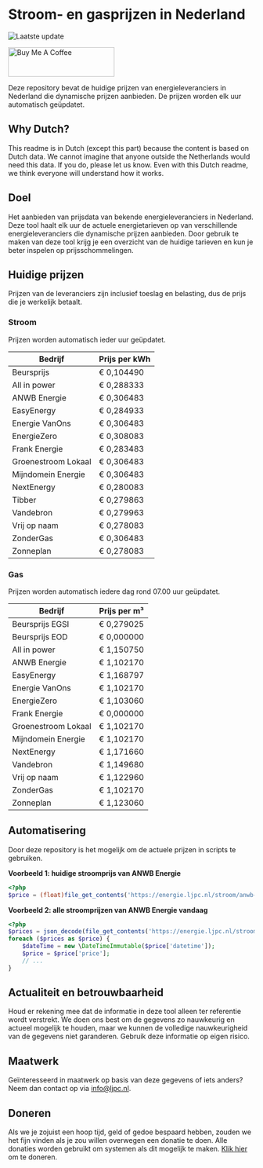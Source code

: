 # Stroom- en gasprijzen in Nederland

![Laatste update](https://img.shields.io/badge/laatste%20update-2024--02--08%2007%3A00%20CET-brightgreen)

<a href="https://www.buymeacoffee.com/Lars-" target="_blank"><img src="https://cdn.buymeacoffee.com/buttons/v2/default-orange.png" alt="Buy Me A Coffee" height="60" style="height: 60px !important;width: 217px !important;" ></a>

Deze repository bevat de huidige prijzen van energieleveranciers in Nederland die dynamische prijzen aanbieden. De prijzen worden elk uur automatisch geüpdatet.

## Why Dutch?

This readme is in Dutch (except this part) because the content is based on Dutch data. We cannot imagine that anyone outside the Netherlands would need this data. If you do, please let us know. Even with this Dutch readme, we think
everyone will understand how it works.

## Doel

Het aanbieden van prijsdata van bekende energieleveranciers in Nederland. Deze tool haalt elk uur de actuele energietarieven op van verschillende energieleveranciers die dynamische prijzen aanbieden. Door gebruik te maken van deze tool
krijg je een overzicht van de huidige tarieven en kun je beter inspelen op prijsschommelingen.

## Huidige prijzen

Prijzen van de leveranciers zijn inclusief toeslag en belasting, dus de prijs die je werkelijk betaalt.

### Stroom

Prijzen worden automatisch ieder uur geüpdatet.

 Bedrijf | Prijs per kWh 
---------|---------------
Beursprijs | € 0,104490
All in power | € 0,288333
ANWB Energie | € 0,306483
EasyEnergy | € 0,284933
Energie VanOns | € 0,306483
EnergieZero | € 0,308083
Frank Energie | € 0,283483
Groenestroom Lokaal | € 0,306483
Mijndomein Energie | € 0,306483
NextEnergy | € 0,280083
Tibber | € 0,279863
Vandebron | € 0,279963
Vrij op naam | € 0,278083
ZonderGas | € 0,306483
Zonneplan | € 0,278083


### Gas

Prijzen worden automatisch iedere dag rond 07.00 uur geüpdatet.

 Bedrijf | Prijs per m³ 
---------|--------------
Beursprijs EGSI | € 0,279025
Beursprijs EOD | € 0,000000
All in power | € 1,150750
ANWB Energie | € 1,102170
EasyEnergy | € 1,168797
Energie VanOns | € 1,102170
EnergieZero | € 1,103060
Frank Energie | € 0,000000
Groenestroom Lokaal | € 1,102170
Mijndomein Energie | € 1,102170
NextEnergy | € 1,171660
Vandebron | € 1,149680
Vrij op naam | € 1,122960
ZonderGas | € 1,102170
Zonneplan | € 1,123060


## Automatisering

Door deze repository is het mogelijk om de actuele prijzen in scripts te gebruiken.

**Voorbeeld 1: huidige stroomprijs van ANWB Energie**

```php
<?php
$price = (float)file_get_contents('https://energie.ljpc.nl/stroom/anwb-energie-nu.txt');

```

**Voorbeeld 2: alle stroomprijzen van ANWB Energie vandaag**

```php
<?php
$prices = json_decode(file_get_contents('https://energie.ljpc.nl/stroom/all-in-power-vandaag.json'),true);
foreach ($prices as $price) {
    $dateTime = new \DateTimeImmutable($price['datetime']);
    $price = $price['price'];
    // ...
}
```

## Actualiteit en betrouwbaarheid

Houd er rekening mee dat de informatie in deze tool alleen ter referentie wordt verstrekt. We doen ons best om de gegevens zo nauwkeurig en actueel mogelijk te houden, maar we kunnen de volledige nauwkeurigheid van de gegevens niet
garanderen. Gebruik deze informatie op eigen risico.

## Maatwerk

Geïnteresseerd in maatwerk op basis van deze gegevens of iets anders? Neem dan contact op
via [info@ljpc.nl](mailto:info@ljpc.nl?subject=Energie%20prijzen).

## Doneren

Als we je zojuist een hoop tijd, geld of gedoe bespaard hebben, zouden we het fijn vinden als je zou willen overwegen een
donatie te doen. Alle donaties worden gebruikt om systemen als dit mogelijk te
maken. [Klik hier](https://www.buymeacoffee.com/Lars-) om te doneren.
